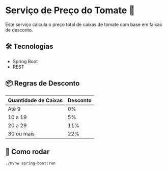 # Serviço de Preço do Tomate 🍅

Este serviço calcula o preço total de caixas de tomate com base em faixas de desconto.

## 🛠 Tecnologias
- Spring Boot
- REST

## 📦 Regras de Desconto
| Quantidade de Caixas | Desconto |
|----------------------|----------|
| Até 9                | 0%       |
| 10 a 19              | 5%       |
| 20 a 29              | 11%      |
| 30 ou mais           | 22%      |

## 🔧 Como rodar
```bash
./mvnw spring-boot:run
